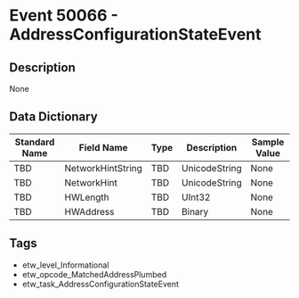 # Event 50066 - AddressConfigurationStateEvent

## Description
None

## Data Dictionary
|Standard Name|Field Name|Type|Description|Sample Value|
|---|---|---|---|---|
|TBD|NetworkHintString|TBD|UnicodeString|None|None|
|TBD|NetworkHint|TBD|UnicodeString|None|None|
|TBD|HWLength|TBD|UInt32|None|None|
|TBD|HWAddress|TBD|Binary|None|None|

## Tags
* etw_level_Informational
* etw_opcode_MatchedAddressPlumbed
* etw_task_AddressConfigurationStateEvent